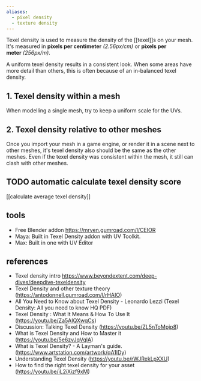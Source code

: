 ```yaml
---
aliases:
  - pixel density
  - texture density
---
```

Texel density is used to measure the density of the [[texel]]s on your mesh.
It's measured in **pixels per centimeter** _(2.56px/cm)_ or **pixels per meter** _(256px/m)_.

A uniform texel density results in a consistent look. When some areas have more detail than others, this is often because of an in-balanced texel density. 
## 1. Texel density within a mesh
When modelling a single mesh, try to keep a uniform scale for the UVs.

## 2. Texel density relative to other meshes
Once you import your mesh in a game engine, or render it in a scene next to other meshes, it's texel density also should be the same as the other meshes. 
Even if the texel density was consistent within the mesh, it still can clash with other meshes.

## TODO automatic calculate texel density score
[[calculate average texel density]]


## tools
- Free Blender addon https://mrven.gumroad.com/l/CEIOR
- Maya: Built in Texel Density addon with UV Toolkit.
- Max: Built in one with UV Editor
## references
- Texel density intro https://www.beyondextent.com/deep-dives/deepdive-texeldensity
- Texel Density and other texture theory (https://antodonnell.gumroad.com/l/rHAIO)
- All You Need to Know about Texel Density - Leonardo Lezzi (Texel Density: All you need to know HQ PDF)
- Texel Density : What It Means & How To Use It (https://youtu.be/Za5AIQXwqCs)
- Discussion: Talking Texel Density (https://youtu.be/ZL5nToMpjp8)
- What is Texel Density and How to Master it (https://youtu.be/5e6zvJqVqlA)
- What is Texel Density? - A Layman's guide. (https://www.artstation.com/artwork/qA1lDy)
- Understanding Texel Density (https://youtu.be/rWJRekLpXXU)
- How to find the right texel density for your asset (https://youtu.be/iL2iXizf9xM)